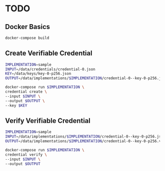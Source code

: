 # TODO

## Docker Basics

```sh
docker-compose build

```

## Create Verifiable Credential

```sh
IMPLEMENTATION=sample
INPUT=/data/credentials/credential-0.json
KEY=/data/keys/key-0-p256.json
OUTPUT=/data/implementations/$IMPLEMENTATION/credential-0--key-0-p256.json

docker-compose run $IMPLEMENTATION \
credential create \
--input $INPUT \
--output $OUTPUT \
--key $KEY
```
## Verify Verifiable Credential

```sh
IMPLEMENTATION=sample
INPUT=/data/implementations/$IMPLEMENTATION/credential-0--key-0-p256.json
OUTPUT=/data/implementations/$IMPLEMENTATION/credential-0--key-0-p256.verified.json

docker-compose run $IMPLEMENTATION \
credential verify \
--input $INPUT \
--output $OUTPUT
```